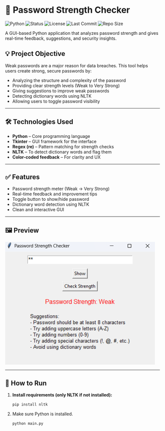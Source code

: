 # 🔐 Password Strength Checker

![Python](https://img.shields.io/badge/Python-3.11-blue)
![Status](https://img.shields.io/badge/Status-Completed-brightgreen)
![License](https://img.shields.io/badge/License-Educational-yellow)
![Last Commit](https://img.shields.io/github/last-commit/aakarshgopishetty/rise-cybersecurity-internship)
![Repo Size](https://img.shields.io/github/repo-size/aakarshgopishetty/rise-cybersecurity-internship)

A GUI-based Python application that analyzes password strength and gives real-time feedback, suggestions, and security insights.

## 💡 Project Objective

Weak passwords are a major reason for data breaches. This tool helps users create strong, secure passwords by:

- Analyzing the structure and complexity of the password
- Providing clear strength levels (Weak to Very Strong)
- Giving suggestions to improve weak passwords
- Detecting dictionary words using NLTK
- Allowing users to toggle password visibility

---

## 🛠️ Technologies Used

- **Python** – Core programming language
- **Tkinter** – GUI framework for the interface
- **Regex (re)** – Pattern matching for strength checks
- **NLTK** – To detect dictionary words and flag them
- **Color-coded feedback** – For clarity and UX

---

## ✅ Features

- Password strength meter (Weak → Very Strong)
- Real-time feedback and improvement tips
- Toggle button to show/hide password
- Dictionary word detection using NLTK
- Clean and interactive GUI

---

## 🖼️ Preview

![Screenshot](screenshot.png)

---

## 🚀 How to Run

1. **Install requirements (only NLTK if not installed):**

   ```bash
   pip install nltk

2. Make sure Python is installed.

   ```bash
   python main.py

